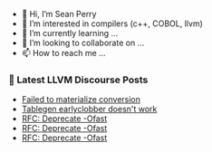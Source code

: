 - 👋 Hi, I’m Sean Perry
- 👀 I’m interested in compilers (c++, COBOL, llvm)
- 🌱 I’m currently learning ...
- 💞️ I’m looking to collaborate on ...
- 📫 How to reach me ...

<!---
s66perry/s66perry is a ✨ special ✨ repository because its `README.md` (this file) appears on your GitHub profile.
You can click the Preview link to take a look at your changes.
--->
### 📕 Latest LLVM Discourse Posts

<!-- DISCOURSE-LLVM:START -->
- [Failed to materialize conversion](https://discourse.llvm.org/t/failed-to-materialize-conversion/80108#post_3)
- [Tablegen earlyclobber doesn&#39;t work](https://discourse.llvm.org/t/tablegen-earlyclobber-doesnt-work/80183#post_5)
- [RFC: Deprecate -Ofast](https://discourse.llvm.org/t/rfc-deprecate-ofast/78687?page=5#post_97)
- [RFC: Deprecate -Ofast](https://discourse.llvm.org/t/rfc-deprecate-ofast/78687?page=5#post_96)
- [RFC: Deprecate -Ofast](https://discourse.llvm.org/t/rfc-deprecate-ofast/78687?page=5#post_95)
<!-- DISCOURSE-LLVM:END -->
